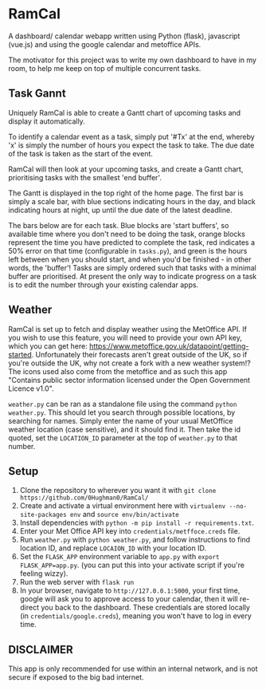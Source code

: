 # RamCal

A dashboard/ calendar webapp written using Python (flask), javascript (vue.js) and using the google calendar and metoffice APIs.

The motivator for this project was to write my own dashboard to have in my room, to help me keep on top of multiple
concurrent tasks.

## Task Gannt

Uniquely RamCal is able to create a Gantt chart of upcoming tasks and display it automatically.

To identify a calendar event as a task, simply put '#Tx' at the end, whereby 'x' is simply the number of hours you
expect the task to take. The due date of the task is taken as the start of the event.

RamCal will then look at your upcoming tasks, and create a Gantt chart, prioritising tasks with the smallest
'end buffer'.

The Gantt is displayed in the top right of the home page. The first bar is simply a scale bar, with blue sections
indicating hours in the day, and black indicating hours at night, up until the due date of the latest deadline.

The bars below are for each task. Blue blocks are 'start buffers', so available time where you don't need to be doing
the task, orange blocks represent the time you have predicted to complete the task, red indicates a 50% error on that
time (configurable in `tasks.py`), and green is the hours left between when you should start, and when you'd be
finished - in other words, the 'buffer'! Tasks are simply ordered such that tasks with a minimal buffer are prioritised.
At present the only way to indicate progress on a task is to edit the number through your existing calendar apps.

## Weather

RamCal is set up to fetch and display weather using the MetOffice API. If you wish to use this feature, you will need
to provide your own API key, which you can get here: https://www.metoffice.gov.uk/datapoint/getting-started.
Unfortunately their forecasts aren't great outside of the UK, so if you're outside the UK, why not create a fork with a
new weather system!? The icons used also come from the metoffice and as such this app "Contains public sector
information licensed under the Open Government Licence v1.0".

`weather.py` can be ran as a standalone file using the command `python weather.py`. This should let you search through
possible locations, by searching for names. Simply enter the name of your usual MetOffice weather location
(case sensitive), and it should find it. Then take the id quoted, set the `LOCATION_ID` parameter at the top of
`weather.py` to that number.

## Setup

1. Clone the repository to wherever you want it with `git clone https://github.com/0Hughman0/RamCal/`
2. Create and activate a virtual environment here with `virtualenv --no-site-packages env` and `source env/bin/activate`
3. Install dependencies with `python -m pip install -r requirements.txt`.
4. Enter your Met Office API key into `credentials/metffoce.creds` file.
5. Run `weather.py` with `python weather.py`, and follow instructions to find location ID, and replace `LOCAION_ID` with
your location ID.
6. Set the `FLASK_APP` environment variable to `app.py` with `export FLASK_APP=app.py`. (you can put this into your activate script if you're feeling wizzy).
7. Run the web server with `flask run`
8. In your browser, navigate to `http://127.0.0.1:5000`, your first time, google will ask you to approve access to your
calendar, then it will re-direct you back to the dashboard. These credentials are stored locally (in
`credentials/google.creds`), meaning you won't have to log in every time.


## DISCLAIMER

This app is only recommended for use within an internal network, and is not secure if exposed to the big bad internet.
